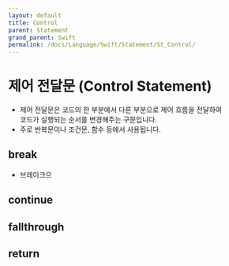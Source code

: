 ```yaml
---
layout: default
title: Control
parent: Statement
grand_parent: Swift
permalink: /docs/Language/Swift/Statement/St_Control/
---
```


# 제어 전달문 (Control Statement)
* 제어 전달문은 코드의 한 부분에서 다른 부분으로 제어 흐름을 전달하여<br>
코드가 실행되는 순서를 변경해주는 구문입니다.
* 주로 반복문이나 조건문, 함수 등에서 사용됩니다.

## break
* 브레이크으
## continue
## fallthrough
## return